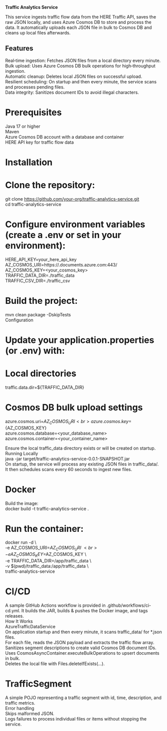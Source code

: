 **Traffic Analytics Service** <br>

This service ingests traffic flow data from the HERE Traffic API, saves the raw JSON locally, and uses Azure Cosmos DB to store and process the data. It automatically uploads each JSON file in bulk to Cosmos DB and cleans up local files afterwards. <br>

## Features

Real‑time ingestion: Fetches JSON files from a local directory every minute. <br>
Bulk upload: Uses Azure Cosmos DB bulk operations for high‑throughput ingestion. <br>
Automatic cleanup: Deletes local JSON files on successful upload. <br>
Resilient scheduling: On startup and then every minute, the service scans and processes pending files. <br>
Data integrity: Sanitizes document IDs to avoid illegal characters. <br>

# Prerequisites <br>

Java 17 or higher <br>
Maven <br>
Azure Cosmos DB account with a database and container <br>
HERE API key for traffic flow data <br>

# Installation <br>

# Clone the repository: <br>

git clone https://github.com/your-org/traffic-analytics-service.git <br>
cd traffic-analytics-service <br>

# Configure environment variables (create a .env or set in your environment): <br>

HERE_API_KEY=your_here_api_key <br>
AZ_COSMOS_URI=https://<your-account>.documents.azure.com:443/ <br>
AZ_COSMOS_KEY=<your_cosmos_key> <br>
TRAFFIC_DATA_DIR=./traffic_data <br>
TRAFFIC_CSV_DIR=./traffic_csv <br>

# Build the project: <br>

mvn clean package -DskipTests <br>
Configuration <br>

# Update your application.properties (or .env) with: <br>

# Local directories <br>
traffic.data.dir=${TRAFFIC_DATA_DIR} <br>

# Cosmos DB bulk upload settings <br>
azure.cosmos.uri=${AZ_COSMOS_URI} <br>
azure.cosmos.key=${AZ_COSMOS_KEY} <br>
azure.cosmos.database=<your_database_name> <br>
azure.cosmos.container=<your_container_name> <br>

Ensure the local traffic_data directory exists or will be created on startup. <br>
Running Locally <br>
java -jar target/traffic-analytics-service-0.0.1-SNAPSHOT.jar <br>
On startup, the service will process any existing JSON files in traffic_data/. It then schedules scans every 60 seconds to ingest new files. <br>

# Docker <br>
Build the image: <br>
docker build -t traffic-analytics-service . <br>

# Run the container: <br>

docker run -d \ <br>
  -e AZ_COSMOS_URI=$AZ_COSMOS_URI \ <br>
  -e AZ_COSMOS_KEY=$AZ_COSMOS_KEY \ <br>
  -e TRAFFIC_DATA_DIR=/app/traffic_data \ <br>
  -v $(pwd)/traffic_data:/app/traffic_data \ <br>
  traffic-analytics-service <br>

# CI/CD <br>

A sample GitHub Actions workflow is provided in .github/workflows/ci-cd.yml. It builds the JAR, builds & pushes the Docker image, and tags releases. <br>
How It Works <br>
AzureTrafficDataService <br>
On application startup and then every minute, it scans traffic_data/ for *.json files. <br>
For each file, reads the JSON payload and extracts the traffic flow array. <br>
Sanitizes segment descriptions to create valid Cosmos DB document IDs. <br>
Uses CosmosAsyncContainer.executeBulkOperations to upsert documents in bulk. <br>
Deletes the local file with Files.deleteIfExists(...). <br>

# TrafficSegment <br>
A simple POJO representing a traffic segment with id, time, description, and traffic metrics. <br>
Error handling <br>
Skips malformed JSON. <br>
Logs failures to process individual files or items without stopping the service.<br>

